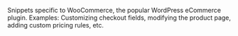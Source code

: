 Snippets specific to WooCommerce, the popular WordPress eCommerce plugin.
Examples: Customizing checkout fields, modifying the product page, adding custom pricing rules, etc.
